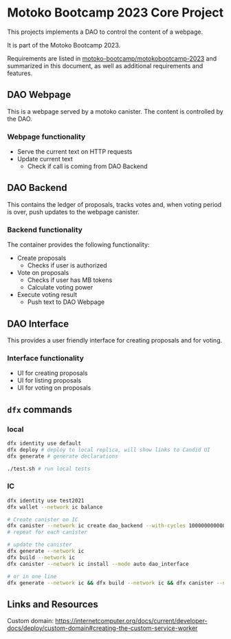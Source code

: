 # Motoko Bootcamp 2023 Core Project

This projects implements a DAO to control the content of a webpage.

It is part of the Motoko Bootcamp 2023.

Requirements are listed in [motoko-bootcamp/motokobootcamp-2023](https://github.com/motoko-bootcamp/motokobootcamp-2023/blob/main/core_project/PROJECT.MD)
and summarized in this document, as well as additional requirements and features.

## DAO Webpage

This is a webpage served by a motoko canister.
The content is controlled by the DAO.

### Webpage functionality

- Serve the current text on HTTP requests
- Update current text
  - Check if call is coming from DAO Backend

## DAO Backend

This contains the ledger of proposals, tracks votes and, when voting period is over, push updates to the webpage canister.

### Backend functionality

The container provides the following functionality:

- Create proposals
  - Checks if user is authorized
- Vote on proposals
  - Checks if user has MB tokens
  - Calculate voting power
- Execute voting result
  - Push text to DAO Webpage

## DAO Interface

This provides a user friendly interface for creating proposals and for voting.

### Interface functionality

- UI for creating proposals
- UI for listing proposals
- UI for voting on proposals

## `dfx` commands

### local

```bash
dfx identity use default
dfx deploy # deploy to local replica, will show links to Candid UI
dfx generate # generate declarations

./test.sh # run local tests
```

### IC

```bash
dfx identity use test2021
dfx wallet --network ic balance

# Create canister on IC
dfx canister --network ic create dao_backend --with-cycles 1000000000000 --controller xlesp-lrnfo-bihzg-l5rwa-c2h2r-vukct-pjab5-rj5f7-6664l-uu6qx-cae
# repeat for each canister

# update the canister
dfx generate --network ic
dfx build --network ic
dfx canister --network ic install --mode auto dao_interface

# or in one line
dfx generate --network ic && dfx build --network ic && dfx canister --network ic install --mode auto dao_interface
```

## Links and Resources

Custom domain: <https://internetcomputer.org/docs/current/developer-docs/deploy/custom-domain#creating-the-custom-service-worker>

